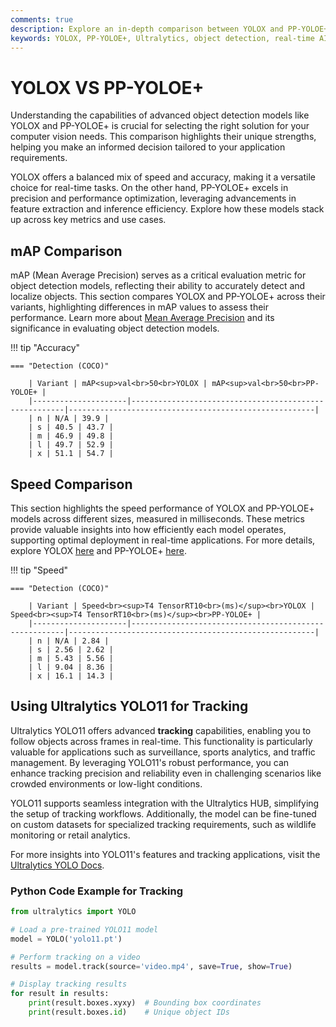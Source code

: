 ```yaml
---
comments: true
description: Explore an in-depth comparison between YOLOX and PP-YOLOE+, two state-of-the-art models in the realm of object detection. Discover how these models perform in terms of speed, accuracy, and efficiency, and learn which one excels in real-time AI applications and edge AI deployments. Perfect for professionals in computer vision seeking the best solution for their projects.  
keywords: YOLOX, PP-YOLOE+, Ultralytics, object detection, real-time AI, edge AI, computer vision, model comparison, AI performance.
---
```


# YOLOX VS PP-YOLOE+

Understanding the capabilities of advanced object detection models like YOLOX and PP-YOLOE+ is crucial for selecting the right solution for your computer vision needs. This comparison highlights their unique strengths, helping you make an informed decision tailored to your application requirements.

YOLOX offers a balanced mix of speed and accuracy, making it a versatile choice for real-time tasks. On the other hand, PP-YOLOE+ excels in precision and performance optimization, leveraging advancements in feature extraction and inference efficiency. Explore how these models stack up across key metrics and use cases.


## mAP Comparison

mAP (Mean Average Precision) serves as a critical evaluation metric for object detection models, reflecting their ability to accurately detect and localize objects. This section compares YOLOX and PP-YOLOE+ across their variants, highlighting differences in mAP values to assess their performance. Learn more about [Mean Average Precision](https://www.ultralytics.com/glossary/mean-average-precision-map) and its significance in evaluating object detection models.


!!! tip "Accuracy"

	=== "Detection (COCO)"

		| Variant | mAP<sup>val<br>50<br>YOLOX | mAP<sup>val<br>50<br>PP-YOLOE+ |
		|---------------------|-------------------------------------------------------|-------------------------------------------------------|
		| n | N/A | 39.9 |
		| s | 40.5 | 43.7 |
		| m | 46.9 | 49.8 |
		| l | 49.7 | 52.9 |
		| x | 51.1 | 54.7 |
		

## Speed Comparison

This section highlights the speed performance of YOLOX and PP-YOLOE+ models across different sizes, measured in milliseconds. These metrics provide valuable insights into how efficiently each model operates, supporting optimal deployment in real-time applications. For more details, explore YOLOX [here](https://github.com/Megvii-BaseDetection/YOLOX) and PP-YOLOE+ [here](https://github.com/PaddlePaddle/PaddleDetection).


!!! tip "Speed"

	=== "Detection (COCO)"

		| Variant | Speed<br><sup>T4 TensorRT10<br>(ms)</sup><br>YOLOX | Speed<br><sup>T4 TensorRT10<br>(ms)</sup><br>PP-YOLOE+ |
		|---------------------|-------------------------------------------------------|-------------------------------------------------------|
		| n | N/A | 2.84 |
		| s | 2.56 | 2.62 |
		| m | 5.43 | 5.56 |
		| l | 9.04 | 8.36 |
		| x | 16.1 | 14.3 |

## Using Ultralytics YOLO11 for Tracking

Ultralytics YOLO11 offers advanced **tracking** capabilities, enabling you to follow objects across frames in real-time. This functionality is particularly valuable for applications such as surveillance, sports analytics, and traffic management. By leveraging YOLO11's robust performance, you can enhance tracking precision and reliability even in challenging scenarios like crowded environments or low-light conditions. 

YOLO11 supports seamless integration with the Ultralytics HUB, simplifying the setup of tracking workflows. Additionally, the model can be fine-tuned on custom datasets for specialized tracking requirements, such as wildlife monitoring or retail analytics.

For more insights into YOLO11's features and tracking applications, visit the [Ultralytics YOLO Docs](https://docs.ultralytics.com/guides/).

### Python Code Example for Tracking

```python
from ultralytics import YOLO

# Load a pre-trained YOLO11 model
model = YOLO('yolo11.pt')

# Perform tracking on a video
results = model.track(source='video.mp4', save=True, show=True)

# Display tracking results
for result in results:
    print(result.boxes.xyxy)  # Bounding box coordinates
    print(result.boxes.id)    # Unique object IDs
```
